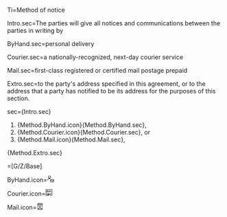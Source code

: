 Ti=Method of notice

Intro.sec=The parties will give all notices and communications between the parties in writing by

ByHand.sec=<span class="highlight">personal delivery</span>

Courier.sec=a nationally-recognized, next-day <span class="highlight">courier service</span>

Mail.sec=first-class registered or certified <span class="highlight">mail postage prepaid</span>

Extro.sec=to the party's address specified in this agreement, or to the address that a party has notified to be its address for the purposes of this section.

sec={Intro.sec}<ol class="secs-or"><li>{Method.ByHand.icon}{Method.ByHand.sec},<li>{Method.Courier.icon}{Method.Courier.sec}, or<li>{Method.Mail.icon}{Method.Mail.sec},</ol>{Method.Extro.sec}

=[G/Z/Base]

ByHand.icon=<img src="Doc/G/IACCM/IACCM-NDA-Design/Z/icon/personal_delivery.png" height="15" width="15" >  

Courier.icon=<img src="Doc/G/IACCM/IACCM-NDA-Design/Z/icon/courier_service.png" height="15" width="15" >  

Mail.icon=<img src="Doc/G/IACCM/IACCM-NDA-Design/Z/icon/mail_postage.png" height="15" width="15" >  
